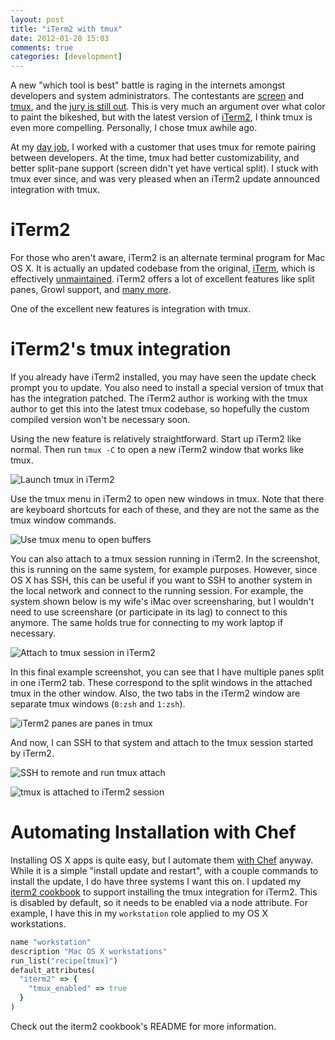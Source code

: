 ```yaml
---
layout: post
title: "iTerm2 with tmux"
date: 2012-01-28 15:03
comments: true
categories: [development]
---
```


A new "which tool is best" battle is raging in the internets amongst
developers and system administrators. The contestants are [screen](http://www.gnu.org/software/screen/)
and [tmux](http://tmux.sourceforge.net/), and the
[jury is still out](https://www.google.com/search?q=tmux+vs+screen).
This is very much an argument over what color to paint the bikeshed,
but with the latest version of
[iTerm2](http://www.iterm2.com/), I think tmux is even more
compelling. Personally, I chose tmux awhile ago.

At my [day job](http://opscode.com), I worked with a customer that
uses tmux for remote pairing between developers. At the time, tmux had
better customizability, and better split-pane support (screen didn't
yet have vertical split). I stuck with tmux ever since, and was very
pleased when an iTerm2 update announced integration with tmux.

# iTerm2

For those who aren't aware, iTerm2 is an alternate terminal program
for Mac OS X. It is actually an updated codebase from the original,
[iTerm](http://iterm.sourceforge.net/), which is effectively
[unmaintained](http://iterm.sourceforge.net/news.shtml). iTerm2 offers
a lot of excellent features like split panes, Growl support, and
[many more](http://www.iterm2.com/#/section/features).

One of the excellent new features is integration with tmux.

# iTerm2's tmux integration

If you already have iTerm2 installed, you may have seen the update
check prompt you to update. You also need to install a special version
of tmux that has the integration patched. The iTerm2 author is working
with the tmux author to get this into the latest tmux codebase, so
hopefully the custom compiled version won't be necessary soon.

Using the new feature is relatively straightforward. Start up iTerm2
like normal. Then run `tmux -C` to open a new iTerm2 window that works
like tmux.

![Launch tmux in iTerm2](http://img.skitch.com/20120128-cxjbh9hf9feagn5p5ieg574uce.png)

Use the tmux menu in iTerm2 to open new windows in tmux. Note that there
are keyboard shortcuts for each of these, and they are not the same as
the tmux window commands.

![Use tmux menu to open buffers](http://img.skitch.com/20120128-diexhy69d8t3b9da6g65yjmsum.png)

You can also attach to a tmux session running in iTerm2. In the
screenshot, this is running on the same system, for example purposes.
However, since OS X has SSH, this can be useful if you want to SSH to
another system in the local network and connect to the running
session. For example, the system shown below is my wife's iMac over
screensharing, but I wouldn't need to use screenshare (or participate
in its lag) to connect to this anymore. The same holds true for
connecting to my work laptop if necessary.

![Attach to tmux session in iTerm2](http://img.skitch.com/20120128-txr67q3jftmcw26n84jm5hpgm.png)

In this final example screenshot, you can see that I have multiple
panes split in one iTerm2 tab. These correspond to the split windows
in the attached tmux in the other window. Also, the two tabs in the
iTerm2 window are separate tmux windows (`0:zsh` and `1:zsh`).

![iTerm2 panes are panes in tmux](http://img.skitch.com/20120128-miaa1dkeatt2hebxcxst8sydy1.png)

And now, I can SSH to that system and attach to the tmux session
started by iTerm2.

![SSH to remote and run tmux attach](http://img.skitch.com/20120129-gjgajqnekq93da59m4r86ewh2k.png)

![tmux is attached to iTerm2 session](http://img.skitch.com/20120129-j2x4iir5557nt68n5jmr64f8dp.png)

# Automating Installation with Chef

Installing OS X apps is quite easy, but I automate them
[with Chef](/blog/2011/04/03/managing-my-workstations-with-chef/)
anyway. While it is a simple "install update and restart", with a
couple commands to install the update, I do have three systems I want
this on. I updated my
[iterm2 cookbook](http://community.opscode.com/cookbooks/iterm2) to
support installing the tmux integration for iTerm2. This is disabled
by default, so it needs to be enabled via a node attribute. For
example, I have this in my `workstation` role applied to my OS X
workstations.

``` ruby
name "workstation"
description "Mac OS X workstations"
run_list("recipe[tmux]")
default_attributes(
  "iterm2" => {
    "tmux_enabled" => true
  }
)
```

Check out the iterm2 cookbook's README for more information.
